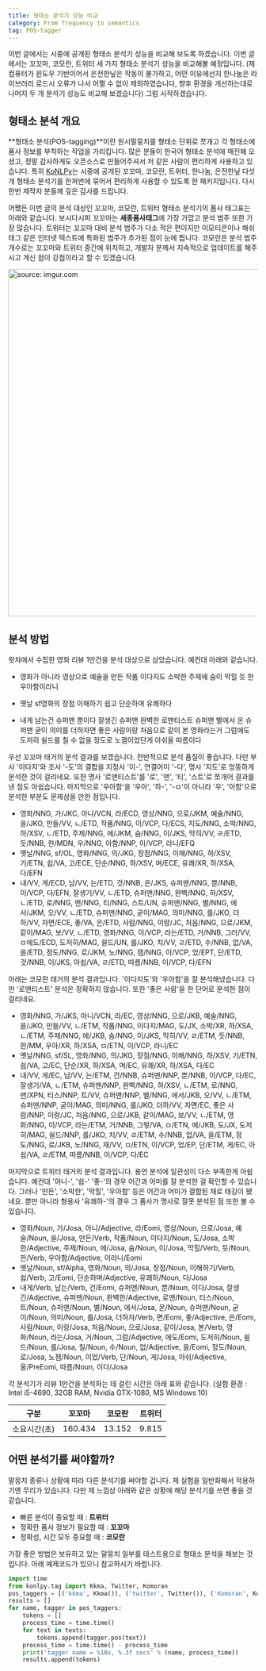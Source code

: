 ```yaml
---
title: 형태소 분석기 성능 비교
category: From frequency to semantics
tag: POS-tagger
---
```


이번 글에서는 시중에 공개된 형태소 분석기 성능을 비교해 보도록 하겠습니다. 이번 글에서는 꼬꼬마, 코모란, 트위터 세 가지 형태소 분석기 성능을 비교해볼 예정입니다. (제 컴퓨터가 윈도우 기반이어서 은전한닢은 작동이 불가하고, 어떤 이유에선지 한나눔은 라이브러리 로드시 오류가 나서 어쩔 수 없이 제외하였습니다, 향후 환경을 개선하는대로 나머지 두 개 분석기 성능도 비교해 보겠습니다) 그럼 시작하겠습니다.



## 형태소 분석 개요

**형태소 분석(POS-tagging)**이란 원시말뭉치를 형태소 단위로 쪼개고 각 형태소에 품사 정보를 부착하는 작업을 가리킵니다. 많은 분들이 한국어 형태소 분석에 매진해 오셨고, 정말 감사하게도 오픈소스로 만들어주셔서 저 같은 사람이 편리하게 사용하고 있습니다. 특히 [KoNLPy](http://konlpy-ko.readthedocs.io/)는 시중에 공개된 꼬꼬마, 코모란, 트위터, 한나눔, 은전한닢 다섯개 형태소 분석기를 한꺼번에 묶어서 편리하게 사용할 수 있도록 한 패키지입니다. 다시 한번 제작자 분들께 깊은 감사를 드립니다.

어쨌든 이번 글의 분석 대상인 꼬꼬마, 코모란, 트위터 형태소 분석기의 품사 태그표는 아래와 같습니다. 보시다시피 꼬꼬마는 **세종품사태그**에 가장 가깝고 분석 범주 또한 가장 많습니다. 트위터는 꼬꼬마 대비 분석 범주가 다소 적은 편이지만 이모티콘이나 해쉬태그 같은 인터넷 텍스트에 특화된 범주가 추가된 점이 눈에 띕니다. 코모란은 분석 범주 개수로는 꼬꼬마와 트위터 중간에 위치하고, 개발자 분께서 지속적으로 업데이트를 해주시고 계신 점이 강점이라고 할 수 있겠습니다.

<a href="http://imgur.com/RXBrbue"><img src="http://i.imgur.com/RXBrbue.png" width="700px" title="source: imgur.com" /></a>



## 분석 방법

왓챠에서 수집한 영화 리뷰 1만건을 분석 대상으로 삼았습니다. 예컨대 아래와 같습니다.

- 영화가 아니라 영상으로 예술을 만든 작품 이다지도 소박한 주제에 숨이 막힐 듯 한 우아함이라니


- 옛날 sf영화의 장점 이해하기 쉽고 단순하며 유쾌하다
- 내게 남는건 슈퍼맨 뿐이다 잘생긴 슈퍼맨 완벽한 로맨티스트 슈퍼맨 별에서 온 슈퍼맨 굳이 의미를 더하자면 좋은 사람이랑 처음으로 같이 본 영화라는거 그럼에도 도저히 쉴드를 칠 수 없을 정도로 노잼이었단게 아쉬울 따름이다

우선 꼬꼬마 태거의 분석 결과를 보겠습니다. 전반적으로 분석 품질이 좋습니다. 다만 부사 '이다지'와 조사 '-도'의 결합을 지정사 '이-', 연결어미 '-다', 명사 '지도'로 엉뚱하게 분석한 것이 걸리네요. 또한 명사 '로맨티스트'를 '로', '맨', '티', '스트'로 쪼개어 결과를 낸 점도 아쉽습니다. 마지막으로 '우아함'을 '우아', '하-', '-ㅁ'이 아니라 '우', '아함'으로 분석한 부분도 문제삼을 만한 점입니다.

- 영화/NNG, 가/JKC, 아니/VCN, 라/ECD, 영상/NNG, 으로/JKM, 예술/NNG, 을/JKO, 만들/VV, ㄴ/ETD, 작품/NNG, 이/VCP, 다/ECS, 지도/NNG, 소박/NNG, 하/XSV, ㄴ/ETD, 주제/NNG, 에/JKM, 숨/NNG, 이/JKS, 막히/VV, ㄹ/ETD, 듯/NNB, 한/MDN, 우/NNG, 아함/NNP, 이/VCP, 라니/EFQ
- 옛날/NNG, sf/OL, 영화/NNG, 의/JKG, 장점/NNG, 이해/NNG, 하/XSV, 기/ETN, 쉽/VA, 고/ECE, 단순/NNG, 하/XSV, 며/ECE, 유쾌/XR, 하/XSA, 다/EFN
- 내/VV, 게/ECD, 남/VV, 는/ETD, 것/NNB, 은/JKS, 슈퍼맨/NNG, 뿐/NNB, 이/VCP, 다/EFN, 잘생기/VV, ㄴ/ETD, 슈퍼맨/NNG, 완벽/NNG, 하/XSV, ㄴ/ETD, 로/NNG, 맨/NNG, 티/NNG, 스트/UN, 슈퍼맨/NNG, 별/NNG, 에서/JKM, 오/VV, ㄴ/ETD, 슈퍼맨/NNG, 굳이/MAG, 의미/NNG, 를/JKO, 더하/VV, 자면/ECE, 좋/VA, 은/ETD, 사람/NNG, 이랑/JC, 처음/NNG, 으로/JKM, 같이/MAG, 보/VV, ㄴ/ETD, 영화/NNG, 이/VCP, 라는/ETD, 거/NNB, 그러/VV, ㅁ에도/ECD, 도저히/MAG, 쉴드/UN, 를/JKO, 치/VV, ㄹ/ETD, 수/NNB, 없/VA, 을/ETD, 정도/NNG, 로/JKM, 노/NNG, 잼/NNG, 이/VCP, 었/EPT, 단/ETD, 것/NNB, 이/JKS, 아쉽/VA, ㄹ/ETD, 따름/NNB, 이/VCP, 다/EFN

아래는 코모란 태거의 분석 결과입니다. '이다지도'와 '우아함'을 잘 분석해냈습니다. 다만 '로맨티스트' 분석은 정확하지 않습니다. 또한 '좋은 사람'을 한 단어로 분석한 점이 걸리네요.

- 영화/NNG, 가/JKS, 아니/VCN, 라/EC, 영상/NNG, 으로/JKB, 예술/NNG, 을/JKO, 만들/VV, ㄴ/ETM, 작품/NNG, 이다지/MAG, 도/JX, 소박/XR, 하/XSA, ㄴ/ETM, 주제/NNG, 에/JKB, 숨/NNG, 이/JKS, 막히/VV, ㄹ/ETM, 듯/NNB, 한/MM, 우아/XR, 하/XSA, ㅁ/ETN, 이/VCP, 라니/EC
- 옛날/NNG, sf/SL, 영화/NNG, 의/JKG, 장점/NNG, 이해/NNG, 하/XSV, 기/ETN, 쉽/VA, 고/EC, 단순/XR, 하/XSA, 며/EC, 유쾌/XR, 하/XSA, 다/EC
- 내/VV, 게/EC, 남/VV, 는/ETM, 건/NNB, 슈퍼맨/NNP, 뿐/NNB, 이/VCP, 다/EC, 잘생기/VA, ㄴ/ETM, 슈퍼맨/NNP, 완벽/NNG, 하/XSV, ㄴ/ETM, 로/NNG, 맨/XPN, 티스/NNP, 트/VV, 슈퍼맨/NNP, 별/NNG, 에서/JKB, 오/VV, ㄴ/ETM, 슈퍼맨/NNP, 굳이/MAG, 의미/NNG, 를/JKO, 더하/VV, 자면/EC, 좋은 사람/NNP, 이랑/JC, 처음/NNG, 으로/JKB, 같이/MAG, 보/VV, ㄴ/ETM, 영화/NNG, 이/VCP, 라는/ETM, 거/NNB, 그렇/VA, ㅁ/ETN, 에/JKB, 도/JX, 도저히/MAG, 쉴드/NNP, 를/JKO, 치/VV, ㄹ/ETM, 수/NNB, 없/VA, 을/ETM, 정도/NNG, 로/JKB, 노/NNG, 재/VV, ㅁ/ETN, 이/VCP, 었/EP, 단/ETM, 게/EC, 아쉽/VA, ㄹ/ETM, 따름/NNB, 이/VCP, 다/EC

마지막으로 트위터 태거의 분석 결과입니다. 용언 분석에 일관성이 다소 부족한게 아쉽습니다. 예컨대 '아니-', '쉽-' '좋-'의 경우 어간과 어미를 잘 분석한 걸 확인할 수 있습니다. 그러나 '만든', '소박한', '막힐', '우아함' 등은 어간과 어미가 결합된 채로 태깅이 됐네요. 뿐만 아니라 형용사 '유쾌하-'의 경우 그 품사가 명사로 잘못 분석된 점 또한 볼 수 있습니다.

- 영화/Noun, 가/Josa, 아니/Adjective, 라/Eomi, 영상/Noun, 으로/Josa, 예술/Noun, 을/Josa, 만든/Verb, 작품/Noun, 이다지/Noun, 도/Josa, 소박한/Adjective, 주제/Noun, 에/Josa, 숨/Noun, 이/Josa, 막힐/Verb, 듯/Noun, 한/Verb, 우아함/Adjective, 이라니/Eomi
- 옛날/Noun, sf/Alpha, 영화/Noun, 의/Josa, 장점/Noun, 이해하기/Verb, 쉽/Verb, 고/Eomi, 단순하며/Adjective, 유쾌하/Noun, 다/Josa
- 내게/Verb, 남는/Verb, 건/Eomi, 슈퍼맨/Noun, 뿐/Noun, 이다/Josa, 잘생긴/Adjective, 슈퍼맨/Noun, 완벽한/Adjective, 로맨/Noun, 티스/Noun, 트/Noun, 슈퍼맨/Noun, 별/Noun, 에서/Josa, 온/Noun, 슈퍼맨/Noun, 굳이/Noun, 의미/Noun, 를/Josa, 더하자/Verb, 면/Eomi, 좋/Adjective, 은/Eomi, 사람/Noun, 이랑/Josa, 처음/Noun, 으로/Josa, 같이/Josa, 본/Verb, 영화/Noun, 라는/Josa, 거/Noun, 그럼/Adjective, 에도/Eomi, 도저히/Noun, 쉴드/Noun, 를/Josa, 칠/Noun, 수/Noun, 없/Adjective, 을/Eomi, 정도/Noun, 로/Josa, 노잼/Noun, 이었/Verb, 단/Noun, 게/Josa, 아쉬/Adjective, 울/PreEomi, 따름/Noun, 이다/Josa

각 분석기가 리뷰 1만건을 분석하는 데 걸린 시간은 아래 표와 같습니다. (실험 환경 : Intel i5-4690, 32GB RAM, Nvidia GTX-1080, MS Windows 10)

|   구분    |   꼬꼬마   |  코모란   |  트위터  |
| :-----: | :-----: | :----: | :---: |
| 소요시간(초) | 160.434 | 13.152 | 9.815 |



## 어떤 분석기를 써야할까?

말뭉치 종류나 상황에 따라 다른 분석기를 써야할 겁니다. 제 실험을 일반화해서 적용하기엔 무리가 있습니다. 다만 제 느낌상 아래와 같은 상황에 해당 분석기를 쓰면 좋을 것 같습니다.

- 빠른 분석이 중요할 때 : **트위터**
- 정확한 품사 정보가 필요할 때 : **꼬꼬마**
- 정확성, 시간 모두 중요할 때 : **코모란**

가장 좋은 방법은 보유하고 있는 말뭉치 일부를 테스트용으로 형태소 분석을 해보는 것입니다. 아래 예제코드가 있으니 참고하시기 바랍니다.

```python
import time
from konlpy.tag import Kkma, Twitter, Komoran
pos_taggers = [('kkma', Kkma()), ('twitter', Twitter()), ('Komoran', Komoran())]
results = []
for name, tagger in pos_taggers:
    tokens = []
    process_time = time.time()
    for text in texts:
        tokens.append(tagger.pos(text))
    process_time = time.time() - process_time
    print('tagger name = %10s, %.3f secs' % (name, process_time))
    results.append(tokens)
```

